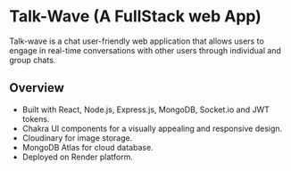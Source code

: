 # Talk-Wave (A  FullStack web App)

Talk-wave is a chat user-friendly web application that allows users to engage in real-time conversations
with other users through individual and group chats.

## Overview

- Built with React, Node.js, Express.js, MongoDB, Socket.io and JWT tokens.
- Chakra UI components for a visually appealing and responsive design.
- Cloudinary for image storage.
- MongoDB Atlas for cloud database.
- Deployed on Render platform.

